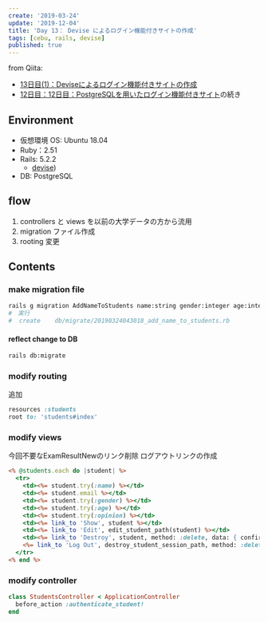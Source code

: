```yaml
---
create: '2019-03-24'
update: '2019-12-04'
title: 'Day 13： Devise によるログイン機能付きサイトの作成'
tags: [cebu, rails, devise]
published: true
---
```


from Qiita:

- [13日目(1)：Deviseによるログイン機能付きサイトの作成](https://qiita.com/OriverK/items/5a867dbadbcef452c9fd)
- [12日目：12日目：PostgreSQLを用いたログイン機能付きサイト](https://qiita.com/OriverK/items/ef1883408ea924376c1c)の続き

## Environment

- 仮想環境 OS: Ubuntu 18.04
- Ruby：2.51
- Rails: 5.2.2
  - [devise](https://github.com/plataformatec/devise))
- DB: PostgreSQL

## flow

1. controllers と views を以前の大学データの方から流用
2. migration ファイル作成
3. rooting 変更

## Contents

### make migration file

```sh
rails g migration AddNameToStudents name:string gender:integer age:integer opinion:text
#　実行
#  create    db/migrate/20190324043018_add_name_to_students.rb
```

#### reflect change to DB

```sh
rails db:migrate
```

### modify routing

追加

```rb:app/confing/routes.rb
resources :students
root to: 'students#index'
```

### modify views

今回不要なExamResultNewのリンク削除
ログアウトリンクの作成

```rb:app/views/student.html.erb
<% @students.each do |student| %>
  <tr>
    <td><%= student.try(:name) %></td>
    <td><%= student.email %></td>
    <td><%= student.try(:gender) %></td>
    <td><%= student.try(:age) %></td>
    <td><%= student.try(:opinion) %></td>
    <td><%= link_to 'Show', student %></td>
    <td><%= link_to 'Edit', edit_student_path(student) %></td>
    <td><%= link_to 'Destroy', student, method: :delete, data: { confirm: 'Are you sure?' } %></td>
    <%= link_to 'Log Out', destroy_student_session_path, method: :delete %>
  </tr>
<% end %>
```

### modify controller

```rb:app/controllers/student_controller.rb
class StudentsController < ApplicationController
  before_action :authenticate_student!
end
```
